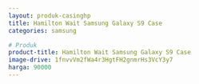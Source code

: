 ```yaml
---
layout: produk-casinghp
title: Hamilton Wait Samsung Galaxy S9 Case
categories: samsung

# Produk
product-title: Hamilton Wait Samsung Galaxy S9 Case
image-drive: 1fnvvVm2fWa4r3HgtFH2gnmrHs3VcY3y7
harga: 90000
---
```

